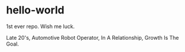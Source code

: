 # hello-world
1st ever repo. Wish me luck.

Late 20's, Automotive Robot Operator, In A Relationship, Growth Is The Goal.
